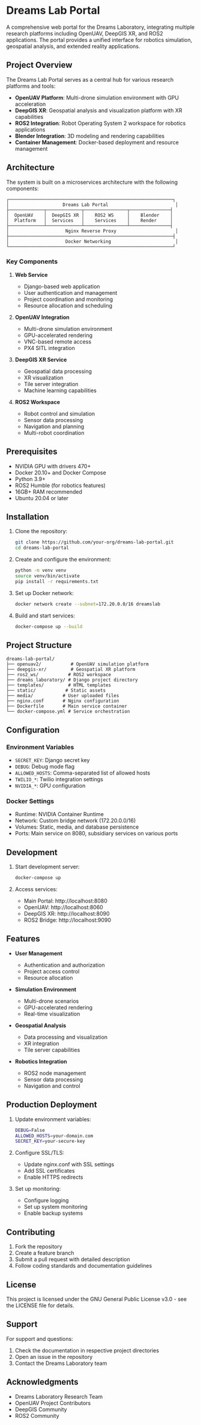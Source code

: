 # Dreams Lab Portal

A comprehensive web portal for the Dreams Laboratory, integrating multiple research platforms including OpenUAV, DeepGIS XR, and ROS2 applications. The portal provides a unified interface for robotics simulation, geospatial analysis, and extended reality applications.

## Project Overview

The Dreams Lab Portal serves as a central hub for various research platforms and tools:

- **OpenUAV Platform**: Multi-drone simulation environment with GPU acceleration
- **DeepGIS XR**: Geospatial analysis and visualization platform with XR capabilities
- **ROS2 Integration**: Robot Operating System 2 workspace for robotics applications
- **Blender Integration**: 3D modeling and rendering capabilities
- **Container Management**: Docker-based deployment and resource management

## Architecture

The system is built on a microservices architecture with the following components:

```
┌─────────────────────────────────────────────────────────────┐
│                    Dreams Lab Portal                         │
├─────────────┬─────────────┬────────────────┬───────────────┤
│  OpenUAV    │  DeepGIS XR │    ROS2 WS     │    Blender    │
│  Platform   │  Services   │    Services    │    Render     │
├─────────────┴─────────────┴────────────────┴───────────────┤
│                     Nginx Reverse Proxy                      │
├─────────────────────────────────────────────────────────────┤
│                     Docker Networking                        │
└─────────────────────────────────────────────────────────────┘
```

### Key Components

1. **Web Service**
   - Django-based web application
   - User authentication and management
   - Project coordination and monitoring
   - Resource allocation and scheduling

2. **OpenUAV Integration**
   - Multi-drone simulation environment
   - GPU-accelerated rendering
   - VNC-based remote access
   - PX4 SITL integration

3. **DeepGIS XR Service**
   - Geospatial data processing
   - XR visualization
   - Tile server integration
   - Machine learning capabilities

4. **ROS2 Workspace**
   - Robot control and simulation
   - Sensor data processing
   - Navigation and planning
   - Multi-robot coordination

## Prerequisites

- NVIDIA GPU with drivers 470+
- Docker 20.10+ and Docker Compose
- Python 3.9+
- ROS2 Humble (for robotics features)
- 16GB+ RAM recommended
- Ubuntu 20.04 or later

## Installation

1. Clone the repository:
   ```bash
   git clone https://github.com/your-org/dreams-lab-portal.git
   cd dreams-lab-portal
   ```

2. Create and configure the environment:
   ```bash
   python -m venv venv
   source venv/bin/activate
   pip install -r requirements.txt
   ```

3. Set up Docker network:
   ```bash
   docker network create --subnet=172.20.0.0/16 dreamslab
   ```

4. Build and start services:
   ```bash
   docker-compose up --build
   ```

## Project Structure

```
dreams-lab-portal/
├── openuav2/           # OpenUAV simulation platform
├── deepgis-xr/         # Geospatial XR platform
├── ros2_ws/           # ROS2 workspace
├── dreams_laboratory/ # Django project directory
├── templates/         # HTML templates
├── static/           # Static assets
├── media/           # User uploaded files
├── nginx.conf       # Nginx configuration
├── Dockerfile       # Main service container
└── docker-compose.yml # Service orchestration
```

## Configuration

### Environment Variables
- `SECRET_KEY`: Django secret key
- `DEBUG`: Debug mode flag
- `ALLOWED_HOSTS`: Comma-separated list of allowed hosts
- `TWILIO_*`: Twilio integration settings
- `NVIDIA_*`: GPU configuration

### Docker Settings
- Runtime: NVIDIA Container Runtime
- Network: Custom bridge network (172.20.0.0/16)
- Volumes: Static, media, and database persistence
- Ports: Main service on 8080, subsidiary services on various ports

## Development

1. Start development server:
   ```bash
   docker-compose up
   ```

2. Access services:
   - Main Portal: http://localhost:8080
   - OpenUAV: http://localhost:8060
   - DeepGIS XR: http://localhost:8090
   - ROS2 Bridge: http://localhost:9090

## Features

- **User Management**
  - Authentication and authorization
  - Project access control
  - Resource allocation

- **Simulation Environment**
  - Multi-drone scenarios
  - GPU-accelerated rendering
  - Real-time visualization

- **Geospatial Analysis**
  - Data processing and visualization
  - XR integration
  - Tile server capabilities

- **Robotics Integration**
  - ROS2 node management
  - Sensor data processing
  - Navigation and control

## Production Deployment

1. Update environment variables:
   ```bash
   DEBUG=False
   ALLOWED_HOSTS=your-domain.com
   SECRET_KEY=your-secure-key
   ```

2. Configure SSL/TLS:
   - Update nginx.conf with SSL settings
   - Add SSL certificates
   - Enable HTTPS redirects

3. Set up monitoring:
   - Configure logging
   - Set up system monitoring
   - Enable backup systems

## Contributing

1. Fork the repository
2. Create a feature branch
3. Submit a pull request with detailed description
4. Follow coding standards and documentation guidelines

## License

This project is licensed under the GNU General Public License v3.0 - see the LICENSE file for details.

## Support

For support and questions:
1. Check the documentation in respective project directories
2. Open an issue in the repository
3. Contact the Dreams Laboratory team

## Acknowledgments

- Dreams Laboratory Research Team
- OpenUAV Project Contributors
- DeepGIS Community
- ROS2 Community 